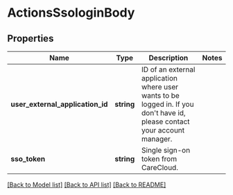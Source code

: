 # ActionsSsologinBody

## Properties
Name | Type | Description | Notes
------------ | ------------- | ------------- | -------------
**user_external_application_id** | **string** | ID of an external application where user wants to be logged in. If you don&#x27;t have id, please contact your account manager. | 
**sso_token** | **string** | Single sign-on token from CareCloud. | 

[[Back to Model list]](../../README.md#documentation-for-models) [[Back to API list]](../../README.md#documentation-for-api-endpoints) [[Back to README]](../../README.md)

